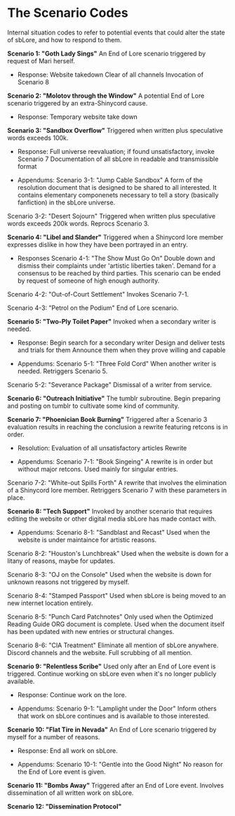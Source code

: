 # The Scenario Codes
Internal situation codes to refer to potential events that could alter the state of sbLore, and how to respond to them.

**Scenario 1: "Goth Lady Sings"**
An End of Lore scenario triggered by request of Mari herself. 

- Response:
Website takedown
Clear of all channels
Invocation of Scenario 8

**Scenario 2: "Molotov through the Window"**
A potential End of Lore scenario triggered by an extra-Shinycord cause.

- Response:
Temporary website take down

**Scenario 3: "Sandbox Overflow"**
Triggered when written plus speculative words exceeds 100k.

- Response:
Full universe reevaluation; if found unsatisfactory, invoke Scenario 7
Documentation of all sbLore in readable and transmissible format

- Appendums:
Scenario 3-1: "Jump Cable Sandbox"
A form of the resolution document that is designed to be shared to all interested. It contains elementary componenets necessary to tell a story (basically fanfiction) in the sbLore universe.

Scenario 3-2: "Desert Sojourn"
Triggered when written plus speculative words exceeds 200k words. Reprocs Scenario 3.

**Scenario 4: "Libel and Slander"**
Triggered when a Shinycord lore member expresses dislike in how they have been portrayed in an entry.

- Responses
Scenario 4-1: "The Show Must Go On"
Double down and dismiss their complaints under 'artistic liberties taken'. Demand for a consensus to be reached by third parties. This scenario can be ended by request of someone of high enough authority.

Scenario 4-2: "Out-of-Court Settlement"
Invokes Scenario 7-1.

Scenario 4-3: "Petrol on the Podium"
End of Lore scenario. 

**Scenario 5: "Two-Ply Toilet Paper"**
Invoked when a secondary writer is needed.

- Response:
Begin search for a secondary writer
Design and deliver tests and trials for them
Announce them when they prove willing and capable

- Appendums:
Scenario 5-1: "Three Fold Cord"
When another writer is needed. Retriggers Scenario 5.

Scenario 5-2: "Severance Package"
Dismissal of a writer from service.

**Scenario 6: "Outreach Initiative"**
The tumblr subroutine. Begin preparing and posting on tumblr to cultivate some kind of community.

**Scenario 7: "Phoenician Book Burning"**
Triggered after a Scenario 3 evaluation results in reaching the conclusion a rewrite featuring retcons is in order.

- Resolution:
Evaluation of all unsatisfactory articles
Rewrite

- Appendums:
Scenario 7-1: "Book Singeing"
A rewrite is in order but without major retcons. Used mainly for singular entries.

Scenario 7-2: "White-out Spills Forth"
A rewrite that involves the elimination of a Shinycord lore member. Retriggers Scenario 7 with these parameters in place.

**Scenario 8: "Tech Support"**
Invoked by another scenario that requires editing the website or other digital media sbLore has made contact with.

- Appendums:
Scenario 8-1: "Sandblast and Recast"
Used when the website is under maintaince for artistic reasons. 

Scenario 8-2: "Houston's Lunchbreak"
Used when the website is down for a litany of reasons, maybe for updates.

Scenario 8-3: "OJ on the Console"
Used when the website is down for unknown reasons not triggered by myself.

Scenario 8-4: "Stamped Passport"
Used when sbLore is being moved to an new internet location entirely.

Scenario 8-5: "Punch Card Patchnotes"
Only used when the Optimized Reading Guide ORG document is complete. Used when the document itself has been updated with new entries or structural changes.

Scenario 8-6: "CIA Treatment"
Eliminate all mention of sbLore anywhere. Discord channels and the website. Full scrubbing of all mention.

**Scenario 9: "Relentless Scribe"**
Used only after an End of Lore event is triggered. Continue working on sbLore even when it's no longer publicly available.

- Response:
Continue work on the lore.

- Appendums:
Scenario 9-1: "Lamplight under the Door"
Inform others that work on sbLore continues and is available to those interested.

**Scenario 10: "Flat Tire in Nevada"**
An End of Lore scenario triggered by myself for a number of reasons.

- Response:
End all work on sbLore.

- Appendums:
Scenario 10-1: "Gentle into the Good Night"
No reason for the End of Lore event is given.

**Scenario 11: "Bombs Away"**
Triggered after an End of Lore event. Involves dissemination of all written work on sbLore.

**Scenario 12: "Dissemination Protocol"**